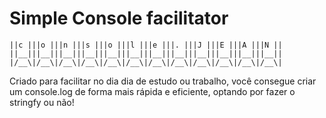 # Simple Console facilitator
``` ____ ____ ____ ____ ____ ____ ____ ____ ____ ____ ____ ____ 
||c |||o |||n |||s |||o |||l |||e |||. |||J |||E |||A |||N ||
||__|||__|||__|||__|||__|||__|||__|||__|||__|||__|||__|||__||
|/__\|/__\|/__\|/__\|/__\|/__\|/__\|/__\|/__\|/__\|/__\|/__\|
```                                                

Criado para facilitar no dia dia de estudo ou trabalho, você consegue criar um console.log de forma mais rápida e eficiente, optando por fazer o stringfy ou não!

